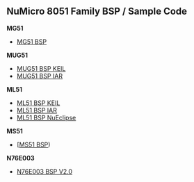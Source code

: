 NuMicro 8051 Family BSP / Sample Code
-------------------
**MG51**
- [MG51 BSP](https://github.com/OpenNuvoton/MG51)

**MUG51**
- [MUG51 BSP KEIL](https://github.com/OpenNuvoton/MUG51_BSP_KEIL)
- [MUG51 BSP IAR](https://github.com/OpenNuvoton/MUG51_BSP_IAR)

**ML51**
- [ML51 BSP KEIL](https://github.com/OpenNuvoton/ML51_BSP_KEIL)
- [ML51 BSP IAR](https://github.com/OpenNuvoton/ML51_BSP_IAR)
- [ML51 BSP NuEclipse](https://github.com/OpenNuvoton/ML51BSP_NuEclipse)

**MS51**
- [[MS51 BSP](https://github.com/OpenNuvoton/MS51_BSP))

**N76E003**
- [N76E003 BSP V2.0](https://github.com/OpenNuvoton/N76E003_BSP)

